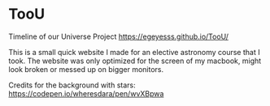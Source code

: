# TooU
Timeline of our Universe Project
https://egeyesss.github.io/TooU/

This is a small quick website I made for an elective astronomy course that I took.
The website was only optimized for the screen of my macbook, might look broken or messed up on bigger monitors.

Credits for the background with stars: https://codepen.io/wheresdara/pen/wvXBpwa
